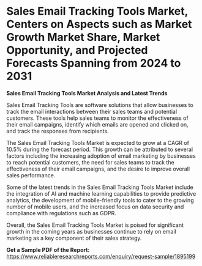 <p><h1>Sales Email Tracking Tools Market, Centers on Aspects such as Market Growth Market Share, Market Opportunity, and Projected Forecasts Spanning from 2024 to 2031</h1></p><p><strong>Sales Email Tracking Tools Market Analysis and Latest Trends</strong></p>
<p><p>Sales Email Tracking Tools are software solutions that allow businesses to track the email interactions between their sales teams and potential customers. These tools help sales teams to monitor the effectiveness of their email campaigns, identify which emails are opened and clicked on, and track the responses from recipients.</p><p>The Sales Email Tracking Tools Market is expected to grow at a CAGR of 10.5% during the forecast period. This growth can be attributed to several factors including the increasing adoption of email marketing by businesses to reach potential customers, the need for sales teams to track the effectiveness of their email campaigns, and the desire to improve overall sales performance.</p><p>Some of the latest trends in the Sales Email Tracking Tools Market include the integration of AI and machine learning capabilities to provide predictive analytics, the development of mobile-friendly tools to cater to the growing number of mobile users, and the increased focus on data security and compliance with regulations such as GDPR.</p><p>Overall, the Sales Email Tracking Tools Market is poised for significant growth in the coming years as businesses continue to rely on email marketing as a key component of their sales strategy.</p></p>
<p><strong>Get a Sample PDF of the Report:&nbsp;</strong> <a href="https://www.reliableresearchreports.com/enquiry/request-sample/1895199">https://www.reliableresearchreports.com/enquiry/request-sample/1895199</a></p>
<p>&nbsp;</p>
<p><strong>Sales Email Tracking Tools Major Market Players</strong></p>
<p><p>The Sales Email Tracking Tools market is highly competitive, with several key players dominating the industry. Some of the major players in the market include Outreach, Conversica, InsideSales, Cirrus Insight, HubSpot, Groove, SalesLoft, Yesware, Drift, ToutApp, Streak, Reply, BombBomb, and SalesforceIQ Inbox.</p><p>Outreach is one of the leading players in the Sales Email Tracking Tools market, offering a comprehensive platform that helps sales teams automate and optimize their email outreach efforts. The company has shown significant growth in recent years, expanding its customer base and revenue.</p><p>Another key player in the market is HubSpot, a leading provider of sales and marketing software. HubSpot's Sales Email Tracking Tools are designed to help sales teams track, analyze, and optimize their email communication with prospects and customers. The company has a strong market presence and has reported substantial revenue growth in recent years.</p><p>SalesforceIQ Inbox is another major player in the Sales Email Tracking Tools market, offering a range of email tracking and analytics tools that help sales teams optimize their email outreach efforts. The company has a large customer base and has seen steady revenue growth over the past few years.</p><p>Overall, the Sales Email Tracking Tools market is expected to continue to grow in the coming years, driven by the increasing adoption of sales automation and optimization tools by businesses of all sizes. As the market continues to evolve, we can expect to see further innovation and competition among key players in the industry.</p></p>
<p>&nbsp;</p>
<p><strong>What Are The Key Opportunities For Sales Email Tracking Tools Manufacturers?</strong></p>
<p><p>The Sales Email Tracking Tools market is experiencing steady growth, driven by the increasing adoption of digital marketing strategies by businesses worldwide. With the rise of remote work and virtual selling, the demand for tools that track and analyze email interactions for sales purposes is on the rise. In addition, advancements in AI and machine learning technologies are further enhancing the capabilities of these tools, enabling more personalized and targeted sales efforts. The future outlook for the Sales Email Tracking Tools market is optimistic, with continued growth expected as businesses prioritize data-driven approaches to sales and marketing strategies.</p></p>
<p><strong>Inquire or Share Your Questions If Any Before Purchasing This Report:</strong> <a href="https://www.reliableresearchreports.com/enquiry/pre-order-enquiry/1895199">https://www.reliableresearchreports.com/enquiry/pre-order-enquiry/1895199</a></p>
<p>&nbsp;</p>
<p><strong>Market Segmentation</strong></p>
<p><strong>The Sales Email Tracking Tools Market Analysis by types is segmented into:</strong></p>
<p><ul><li>Sales Email Tracking Tools</li><li>Sales Engagement Platform</li></ul></p>
<p><p>Sales Email Tracking Tools are a type of software designed to track the effectiveness of sales emails by monitoring open rates, click-through rates, and other metrics. These tools provide insights into when and how leads are interacting with emails, allowing sales teams to optimize their outreach strategies. Sales Engagement Platforms, on the other hand, encompass a wider range of tools and features beyond email tracking, such as sales automation, dialer software, and CRM integration. These platforms aim to streamline the sales process and improve efficiency for sales teams.</p></p>
<p><strong>Purchase this Report:&nbsp;</strong><a href="https://www.reliableresearchreports.com/purchase/1895199">https://www.reliableresearchreports.com/purchase/1895199</a></p>
<p>&nbsp;</p>
<p><strong>The Sales Email Tracking Tools Market Industry Research by Application is segmented into:</strong></p>
<p><ul><li>BFSI</li><li>Enterprise User</li><li>Other</li></ul></p>
<p><p>Sales email tracking tools have various applications across different markets. In the BFSI sector, these tools are used for monitoring client interactions and analyzing sales strategies. Enterprise users utilize these tools to track email responses and optimize communication with potential clients. In the Other market segment, sales email tracking tools are employed for monitoring outreach effectiveness and enhancing customer engagement. Overall, these tools play a crucial role in improving sales performance and streamlining communication processes across various industries.</p></p>
<p>&nbsp;</p>
<p><strong>In terms of Region, the Sales Email Tracking Tools Market Players available by Region are:</strong></p>
<p>
    <p> <strong> North America: </strong>
        <ul>
            <li>United States</li>
            <li>Canada</li>
        </ul>
        </p> 
    <p> <strong> Europe: </strong>
        <ul>
            <li>Germany</li>
            <li>France</li>
            <li>U.K.</li>
            <li>Italy</li>
            <li>Russia</li>
        </ul>
        </p> 
    <p> <strong> Asia-Pacific: </strong>
        <ul>
            <li>China</li>
            <li>Japan</li>
            <li>South Korea</li>
            <li>India</li>
            <li>Australia</li>
            <li>China Taiwan</li>
            <li>Indonesia</li>
            <li>Thailand</li>
            <li>Malaysia</li>
        </ul>
        </p> 
    <p> <strong> Latin America: </strong>
        <ul>
            <li>Mexico</li>
            <li>Brazil</li>
            <li>Argentina Korea</li>
            <li>Colombia</li>
        </ul>
        </p> 
    <p> <strong> Middle East & Africa: </strong>
        <ul>
            <li>Turkey</li>
            <li>Saudi</li>
            <li>Arabia</li>
            <li>UAE</li>
            <li>Korea</li>
        </ul>
    </p>
    </p>
<p><p>The sales email tracking tools market is witnessing significant growth across various regions, with North America, Europe, and the USA expected to dominate the market in the coming years. North America is projected to hold the largest market share at 35%, followed by Europe at 25%, the USA at 20%, and Asia-Pacific and China at 15% each. This growth is attributed to the increasing adoption of digital technologies and the rising demand for efficient sales and marketing solutions.</p></p>
<p><strong>Purchase this Report: </strong><a href="https://www.reliableresearchreports.com/purchase/1895199">https://www.reliableresearchreports.com/purchase/1895199</a></p>
<p>&nbsp;<strong>Get a Sample PDF of the Report:&nbsp;&nbsp;</strong><a href="https://www.reliableresearchreports.com/enquiry/request-sample/1895199">https://www.reliableresearchreports.com/enquiry/request-sample/1895199</a></p>
<p><strong></strong></p>
<p><p><a href="https://meowing-lemming-dd3.notion.site/Food-Grade-Emulsifying-Agents-Market-Size-Share-Trends-Analysis-Report-By-Application-Regional-O-76e34da9030e4589a2a423443421d66f">Food Grade Emulsifying Agents Market</a></p><p><a href="https://meowing-canidae-761.notion.site/Stretchable-Conductors-in-Electronics-Market-Centers-on-Aspects-such-as-Market-Growth-Market-Share--e44b6866300f4167b485fe477bff7fca">Stretchable Conductors in Electronics Market</a></p><p><a href="https://view.publitas.com/reportprime-1/ozone-catalyst-market-size-2024-2031-global-industrial-analysis-key-geographical-regions-market-share-top-key-players-product-types-and-forecast-research-report/">Ozone Catalyst Market</a></p><p><a href="https://frill-swim-3cd.notion.site/Wound-Tissue-Analysis-Solutions-Market-Insights-Market-Players-and-Forecast-Till-2031-840998dee1ed43db822c8ea9178791ff">Wound Tissue Analysis Solutions Market</a></p><p><a href="https://view.publitas.com/reportprime-1/car-spray-waxes-market-share-market-new-trends-analysis-report-by-type-by-application-by-end-use-by-region-and-segment-forecasts-2024-2031/">Car Spray Waxes Market</a></p></p>